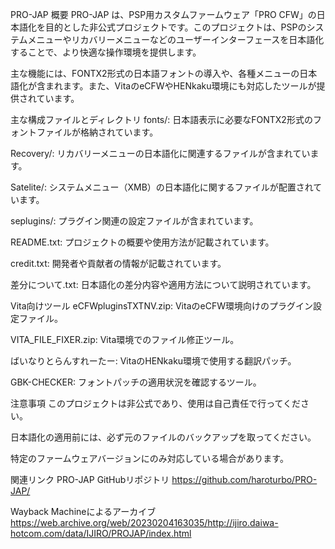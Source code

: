 PRO-JAP 概要
PRO-JAP は、PSP用カスタムファームウェア「PRO CFW」の日本語化を目的とした非公式プロジェクトです。このプロジェクトは、PSPのシステムメニューやリカバリーメニューなどのユーザーインターフェースを日本語化することで、より快適な操作環境を提供します。

主な機能には、FONTX2形式の日本語フォントの導入や、各種メニューの日本語化が含まれます。また、VitaのeCFWやHENkaku環境にも対応したツールが提供されています。

主な構成ファイルとディレクトリ
fonts/: 日本語表示に必要なFONTX2形式のフォントファイルが格納されています。

Recovery/: リカバリーメニューの日本語化に関連するファイルが含まれています。

Satelite/: システムメニュー（XMB）の日本語化に関するファイルが配置されています。

seplugins/: プラグイン関連の設定ファイルが含まれています。

README.txt: プロジェクトの概要や使用方法が記載されています。

credit.txt: 開発者や貢献者の情報が記載されています。

差分について.txt: 日本語化の差分内容や適用方法について説明されています。

Vita向けツール
eCFWpluginsTXTNV.zip: VitaのeCFW環境向けのプラグイン設定ファイル。

VITA_FILE_FIXER.zip: Vita環境でのファイル修正ツール。

ばいなりとらんすれーたー: VitaのHENkaku環境で使用する翻訳パッチ。

GBK-CHECKER: フォントパッチの適用状況を確認するツール。

注意事項
このプロジェクトは非公式であり、使用は自己責任で行ってください。

日本語化の適用前には、必ず元のファイルのバックアップを取ってください。

特定のファームウェアバージョンにのみ対応している場合があります。

関連リンク
PRO-JAP GitHubリポジトリ
https://github.com/haroturbo/PRO-JAP/

Wayback Machineによるアーカイブ
https://web.archive.org/web/20230204163035/http://ijiro.daiwa-hotcom.com/data/IJIRO/PROJAP/index.html
